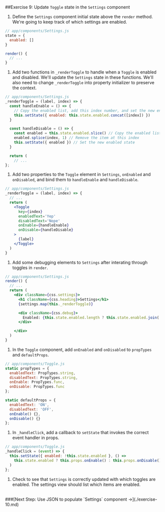 ##Exercise 9: Update `Toggle` state in the `Settings` component
1. Define the `Settings` component initial state above the `render` method. We're going to keep track of which settings are enabled.
  ```jsx
  // app/components/Settings.js
  state = {
    enabled: []
  }

  render() {
    // ...
  }
```

1. Add two functions in `_renderToggle` to handle when a `Toggle` is enabled and disabled.
We'll update the `Settings` state in these functions. We'll also need to change `_renderToggle` into
property initializer to preserve the context.
  ```jsx
  // app/components/Settings.js
  _renderToggle = (label, index) => {
    const handleEnable = () => {
      // Copy the enabled list, add this index number, and set the new enabled state
      this.setState({ enabled: this.state.enabled.concat([index]) })
    }

    const handleDisable = () => {
      const enabled = this.state.enabled.slice() // Copy the enabled list
      enabled.splice(index, 1) // Remove the item at this index
      this.setState({ enabled }) // Set the new enabled state
    }

    return (
      // ...
  };
  ```

1. Add two properties to the `Toggle` element in `Settings`, `onEnabled` and `onDisabled`,
and bind them to `handleEnable` and `handleDisable`.
  ```jsx
  // app/components/Settings.js
  _renderToggle = (label, index) => {
    // ...
    return (
      <Toggle
        key={index}
        enabledText='Yep'
        disabledText='Nope'
        onEnable={handleEnable}
        onDisable={handleDisable}
      >
        {label}
      </Toggle>
    )
  }
  ```

1. Add some debugging elements to `Settings` after interating through toggles in `render`.
  ```jsx
  // app/components/Settings.js
  render() {
    // ...
    return (
      <div className={css.settings}>
        <h1 className={css.heading}>Settings</h1>
        {settings.map(this._renderToggle)}

        <div className={css.debug}>
          Enabled: {this.state.enabled.length ? this.state.enabled.join(', ') : 'None'}
        </div>

      </div>
    )
  }
  ```

1. In the `Toggle` component, add `onEnabled` and `onDisabled` to `propTypes` and `defaultProps`.
  ```jsx
  // app/components/Toggle.js
  static propTypes = {
    enabledText: PropTypes.string,
    disabledText: PropTypes.string,
    onEnable: PropTypes.func,
    onDisable: PropTypes.func
  };

  static defaultProps = {
    enabledText: 'ON',
    disabledText: 'OFF',
    onEnable() {},
    onDisable() {}
  };
  ```

1. In `_handleClick`, add a callback to `setState` that invokes the correct event handler in props.
  ```jsx
  // app/components/Toggle.js
  _handleClick = (event) => {
    this.setState({ enabled: !this.state.enabled }, () =>
      this.state.enabled ? this.props.onEnable() : this.props.onDisable()
    )
  };
  ```

1. Check to see that `Settings` is correctly updated with which toggles are enabled.
The settings view should list which items are enabled.


<br>
###[Next Step: Use JSON to populate `Settings` component &rarr;](./exercise-10.md)
